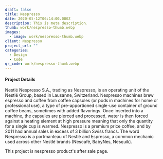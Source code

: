 ```yaml
---
draft: false
title: Nespresso
date: 2020-05-12T06:14:00.000Z
description: This is meta description.
thumb: work/nespresso-thumb.webp
images:
  - image: work/nespresso-thumb.webp
client: Nespresso
project_url: ""
categories:
  - Design
  - Code
qr_code: work/nespresso-thumb.webp
---
```


#### Project Details

Nestlé Nespresso S.A., trading as Nespresso, is an operating unit of the Nestlé Group, based in Lausanne, Switzerland. Nespresso machines brew espresso and coffee from coffee capsules (or pods in machines for home or professional use), a type of pre-apportioned single-use container of ground coffee beans, sometimes with added flavorings. Once inserted into a machine, the capsules are pierced and processed, water is then forced against a heating element at high pressure meaning that only the quantity for a single cup is warmed. Nespresso is a premium price coffee, and by 2011 had annual sales in excess of 3 billion Swiss francs. The word Nespresso is a portmanteau of Nestlé and Espresso, a common mechanic used across other Nestlé brands (Nescafé, BabyNes, Nesquik).

This project is nespresso product's after sale page.


